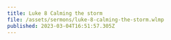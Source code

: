 ```yaml
---
title: Luke 8 Calming the storm
file: /assets/sermons/luke-8-calming-the-storm.wlmp
published: 2023-03-04T16:51:57.305Z
---
```

